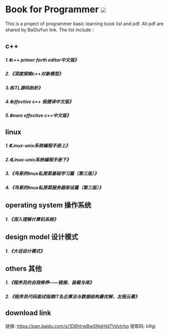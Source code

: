 # Book for Programmer ![](https://img.shields.io/badge/license-MIT-blue)

This is a project of programmer basic learning book list and pdf. All pdf are shared by BaiDuYun link.
The list include：
## c++ 
##### 1.《c++ primer forth editor中文版》
##### 2.《深度探索c++对象模型》
##### 3.《STL源码剖析》
##### 4.《effective c++ 侯捷译中文版》
##### 5.《more effective c++中文版》



## linux
##### 1.《Linux-unix系统编程手册上》
##### 2.《Linux-unix系统编程手册下》
##### 3.《鸟哥的linux私房菜基础学习篇（第三版）》
##### 4.《鸟哥的linux私房菜服务器架设篇（第三版）》



## operating system 操作系统
##### 1.《深入理解计算机系统》

## design model 设计模式
##### 1.《大话设计模式》


## others 其他
##### 1.《程序员的自我修养——链接、装载与库》
##### 2.《程序员代码面试指南IT名企算法与数据结构最优解，左程云著》

## download link
链接: https://pan.baidu.com/s/1D6htrwBwSNgHId7Vdytrhg 提取码: b9gj




